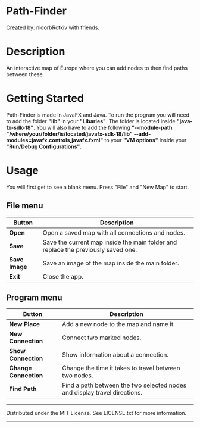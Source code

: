 # Path-Finder

Created by: nidorbRotkiv with friends.

# Description

An interactive map of Europe where you can add nodes to then find paths between these.

# Getting Started

Path-Finder is made in JavaFX and Java. To run the program you will need to add the folder **"lib"** in your **"Libaries"**. The folder is located inside **"java- fx-sdk-18"**. You will also have to add the following **"--module-path "/where/your/folder/is/located/javafx-sdk-18/lib" --add-modules=javafx.controls,javafx.fxml"** to your **"VM options"** inside your **"Run/Debug Configurations"**. 

# Usage

You will first get to see a blank menu. Press "File" and "New Map" to start.

## File menu

| Button | Description |
| ------ | ----------- |
| **Open** | Open a saved map with all connections and nodes. |
| **Save** | Save the current map inside the main folder and replace the previously saved one. |
| **Save Image** | Save an image of the map inside the main folder. |
| **Exit** | Close the app. |

## Program menu

| Button | Description |
| ------ | ----------- |
| **New Place** | Add a new node to the map and name it. |
| **New Connection** | Connect two marked nodes. |
| **Show Connection** | Show information about a connection. |
| **Change Connection** | Change the time it takes to travel between two nodes. |
| **Find Path** | Find a path between the two selected nodes and display travel directions. |

---------------------------------------------------------------------------------------------------------------------------------------------------------

Distributed under the MIT License. See LICENSE.txt for more information.

---------------------------------------------------------------------------------------------------------------------------------------------------------
